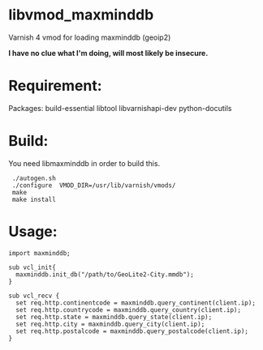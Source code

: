 libvmod_maxminddb
=================

Varnish 4 vmod for loading maxminddb (geoip2)

**I have no clue what I'm doing, will most likely be insecure.**

Requirement:
=================
Packages: build-essential libtool libvarnishapi-dev python-docutils 

Build:
=================
You need libmaxminddb in order to build this.

```
 ./autogen.sh
 ./configure  VMOD_DIR=/usr/lib/varnish/vmods/
 make
 make install
```

Usage:
=================
```
import maxminddb;

sub vcl_init{
  maxminddb.init_db("/path/to/GeoLite2-City.mmdb");
}

sub vcl_recv {
  set req.http.continentcode = maxminddb.query_continent(client.ip);
  set req.http.countrycode = maxminddb.query_country(client.ip);
  set req.http.state = maxminddb.query_state(client.ip);
  set req.http.city = maxminddb.query_city(client.ip);
  set req.http.postalcode = maxminddb.query_postalcode(client.ip);
}

```
